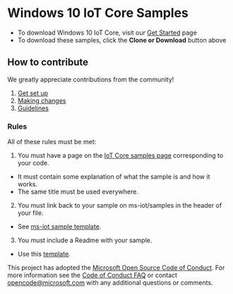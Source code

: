 # Windows 10 IoT Core Samples
* To download Windows 10 IoT Core, visit our [Get Started](https://developer.microsoft.com/en-us/windows/iot/GetStarted) page
* To download these samples, click the **Clone or Download** button above

## How to contribute
We greatly appreciate contributions from the community!

1. [Get set up](Resources/contribute/get-setup.md)
2. [Making changes](Resources/contribute/making-changes.md) 
3. [Guidelines](Resources/contribute/authoring-guidelines.md)

### Rules
All of these rules must be met:

1. You must have a page on the [IoT Core samples page](https://developer.microsoft.com/en-us/windows/iot/samples) corresponding to your code.
  * It must contain some explanation of what the sample is and how it works.
  * The same title must be used everywhere.
2. You must link back to your sample on ms-iot/samples in the header of your file. 
  * See [ms-iot sample template](https://github.com/ms-iot/content/blob/develop/Resources/contribute/template/sample-template.md).
3. You must include a Readme with your sample.
  * Use this [template](Resources/README.md).

This project has adopted the [Microsoft Open Source Code of Conduct](https://opensource.microsoft.com/codeofconduct/). For more information see the [Code of Conduct FAQ](https://opensource.microsoft.com/codeofconduct/faq/) or contact [opencode@microsoft.com](mailto:opencode@microsoft.com) with any additional questions or comments.
